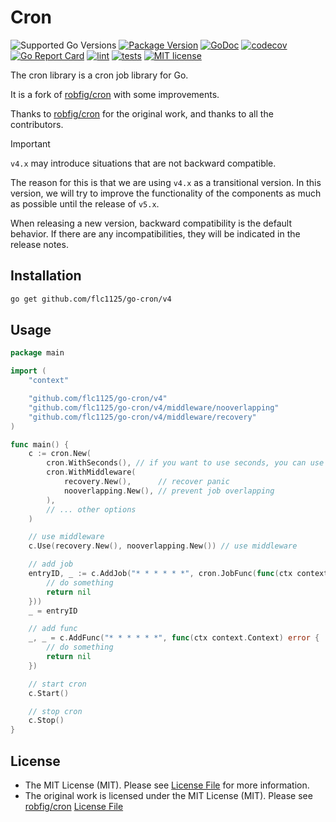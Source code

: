 # Cron

![Supported Go Versions](https://img.shields.io/badge/Go-%3E%3D1.18-blue)
[![Package Version](https://badgen.net/github/release/flc1125/go-cron/stable)](https://github.com/flc1125/go-cron/releases)
[![GoDoc](https://pkg.go.dev/badge/github.com/flc1125/go-cron/v4)](https://pkg.go.dev/github.com/flc1125/go-cron/v4)
[![codecov](https://codecov.io/gh/flc1125/go-cron/graph/badge.svg?token=mXNvrv22JH)](https://codecov.io/gh/flc1125/go-cron)
[![Go Report Card](https://goreportcard.com/badge/github.com/flc1125/go-cron)](https://goreportcard.com/report/github.com/flc1125/go-cron)
[![lint](https://github.com/flc1125/go-cron/actions/workflows/lint.yml/badge.svg)](https://github.com/flc1125/go-cron/actions/workflows/lint.yml)
[![tests](https://github.com/flc1125/go-cron/actions/workflows/test.yml/badge.svg)](https://github.com/flc1125/go-cron/actions/workflows/test.yml)
[![MIT license](https://img.shields.io/badge/license-MIT-brightgreen.svg)](https://opensource.org/licenses/MIT)

The cron library is a cron job library for Go. 

It is a fork of [robfig/cron](https://github.com/robfig/cron) with some improvements.

Thanks to [robfig/cron](https://github.com/robfig/cron) for the original work, and thanks to all the contributors.

> [!IMPORTANT]  
> `v4.x` may introduce situations that are not backward compatible.
>
> The reason for this is that we are using `v4.x` as a transitional version. In this version, we will try to improve the functionality of the components as much as possible until the release of `v5.x`.
>
> When releasing a new version, backward compatibility is the default behavior. If there are any incompatibilities, they will be indicated in the release notes.

## Installation

```bash
go get github.com/flc1125/go-cron/v4
```

## Usage

```go
package main

import (
	"context"

	"github.com/flc1125/go-cron/v4"
	"github.com/flc1125/go-cron/v4/middleware/nooverlapping"
	"github.com/flc1125/go-cron/v4/middleware/recovery"
)

func main() {
	c := cron.New(
		cron.WithSeconds(), // if you want to use seconds, you can use this option
		cron.WithMiddleware(
			recovery.New(),      // recover panic
			nooverlapping.New(), // prevent job overlapping
		),
		// ... other options
	)

	// use middleware
	c.Use(recovery.New(), nooverlapping.New()) // use middleware

	// add job
	entryID, _ := c.AddJob("* * * * * *", cron.JobFunc(func(ctx context.Context) error {
		// do something
		return nil
	}))
	_ = entryID

	// add func
	_, _ = c.AddFunc("* * * * * *", func(ctx context.Context) error {
		// do something
		return nil
	})

	// start cron
	c.Start()

	// stop cron
	c.Stop()
}
```

## License

- The MIT License (MIT). Please see [License File](LICENSE) for more information.
- The original work is licensed under the MIT License (MIT). Please see [robfig/cron](https://github.com/robfig/cron) [License File](https://github.com/robfig/cron/blob/master/LICENSE)
